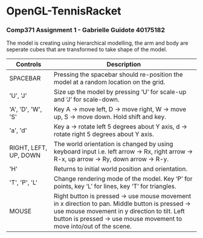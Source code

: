 # OpenGL-TennisRacket
### Comp371 Assignment 1 - Gabrielle Guidote 40175182

The model is creating using hierarchical modelling, the arm and body are seperate cubes that are transformed to take shape of the model.

Controls  | Description
------------- | -------------
SPACEBAR  | Pressing the spacebar should re-position the model at a random location on the grid.
'U', 'J'  | Size up the model by pressing ‘U’ for scale-up and ‘J’ for scale-down.
'A', 'D', 'W', 'S' |  Key A → move left, D → move right, W → move up, S → move down. Hold shift and key.
'a', 'd' | Key a → rotate left 5 degrees about Y axis, d → rotate right 5 degrees about Y axis.
RIGHT, LEFT, UP, DOWN | The world orientation is changed by using keyboard input i.e. left arrow → Rx, right arrow → R-x, up arrow → Ry, down arrow → R-y.
'H' | Returns to initial world position and orientation.
'T', 'P', 'L' | Change rendering mode of the model. Key ‘P’ for points, key ‘L’ for lines, key ‘T’ for triangles.
MOUSE | Right button is pressed → use mouse movement in x direction to pan. Middle button is pressed → use mouse movement in y direction to tilt. Left button is pressed → use mouse movement to move into/out of the scene.
